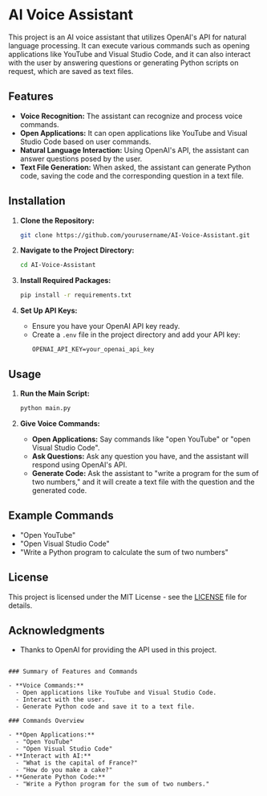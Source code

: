 # AI Voice Assistant

This project is an AI voice assistant that utilizes OpenAI's API for natural language processing. It can execute various commands such as opening applications like YouTube and Visual Studio Code, and it can also interact with the user by answering questions or generating Python scripts on request, which are saved as text files.

## Features

- **Voice Recognition:** The assistant can recognize and process voice commands.
- **Open Applications:** It can open applications like YouTube and Visual Studio Code based on user commands.
- **Natural Language Interaction:** Using OpenAI's API, the assistant can answer questions posed by the user.
- **Text File Generation:** When asked, the assistant can generate Python code, saving the code and the corresponding question in a text file.

## Installation

1. **Clone the Repository:**
    ```bash
    git clone https://github.com/yourusername/AI-Voice-Assistant.git
    ```

2. **Navigate to the Project Directory:**
    ```bash
    cd AI-Voice-Assistant
    ```

3. **Install Required Packages:**
    ```bash
    pip install -r requirements.txt
    ```

4. **Set Up API Keys:**
    - Ensure you have your OpenAI API key ready.
    - Create a `.env` file in the project directory and add your API key:
      ```
      OPENAI_API_KEY=your_openai_api_key
      ```

## Usage

1. **Run the Main Script:**
    ```bash
    python main.py
    ```

2. **Give Voice Commands:**
    - **Open Applications:** Say commands like "open YouTube" or "open Visual Studio Code".
    - **Ask Questions:** Ask any question you have, and the assistant will respond using OpenAI's API.
    - **Generate Code:** Ask the assistant to "write a program for the sum of two numbers," and it will create a text file with the question and the generated code.

## Example Commands

- "Open YouTube"
- "Open Visual Studio Code"
- "Write a Python program to calculate the sum of two numbers"

## License

This project is licensed under the MIT License - see the [LICENSE](LICENSE) file for details.

## Acknowledgments

- Thanks to OpenAI for providing the API used in this project.
```

### Summary of Features and Commands

- **Voice Commands:**
  - Open applications like YouTube and Visual Studio Code.
  - Interact with the user.
  - Generate Python code and save it to a text file.

### Commands Overview

- **Open Applications:**
  - "Open YouTube"
  - "Open Visual Studio Code"
- **Interact with AI:**
  - "What is the capital of France?"
  - "How do you make a cake?"
- **Generate Python Code:**
  - "Write a Python program for the sum of two numbers."
